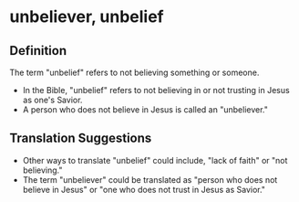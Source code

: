# unbeliever, unbelief

## Definition

The term "unbelief" refers to not believing something or someone.

* In the Bible, "unbelief" refers to not believing in or not trusting in Jesus as one's Savior.
* A person who does not believe in Jesus is called an "unbeliever."


## Translation Suggestions



* Other ways to translate "unbelief" could include, "lack of faith" or "not believing."
* The term "unbeliever" could be translated as "person who does not believe in Jesus" or "one who does not trust in Jesus as Savior."